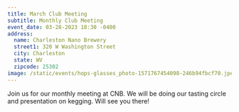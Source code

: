 ```yaml
---
title: March Club Meeting
subtitle: Monthly Club Meeting
event_date: 03-28-2023 18:30 -0400
address:
  name: Charleston Nano Brewery
  street1: 320 W Washington Street
  city: Charleston
  state: WV
  zipcode: 25302
image: /static/events/hops-glasses_photo-1571767454098-246b94fbcf70.jpeg
---
```

J﻿oin us for our monthly meeting at CNB. We will be doing our tasting circle and presentation on kegging. Will see you there!